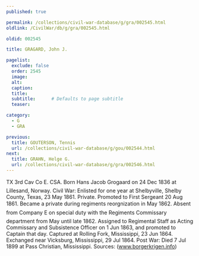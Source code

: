 ```yaml
---
published: true

permalink: /collections/civil-war-database/g/gra/002545.html
oldlink: /CivilWar/db/g/gra/002545.html

oldid: 002545

title: GRAGARD, John J.

pagelist:
  exclude: false
  order: 2545
  image: 
  alt:
  caption:
  title:
  subtitle:      # Defaults to page subtitle
  teaser:

category: 
  - G 
  - GRA

previous:
  title: GOUTERSON, Tennis
  url: /collections/civil-war-database/g/gou/002544.html  
next:
  title: GRAHN, Helge G.
  url: /collections/civil-war-database/g/gra/002546.html   
---
```

TX 3rd Cav Co E. CSA. Born &#147;Hans Jacob Grogaard&#148; on 24 Dec 1836 at Lillesand, Norway. Civil War: Enlisted for one year at Shelbyville, Shelby County, Texas, 23 May 1861. Private. Promoted to First Sergeant 20 Aug 1861. Became a private during regiment&#146;s reorgnization in May 1862. Absent from Company E on special duty with the Regiment&#146;s Commissary department from May until late 1862. Assigned to Regimental Staff as Acting Commissary and Subsistence Officer on 1 Jun 1863, and promoted to Captain that day. Captured at Rolling Fork, Mississippi, 23 Jun 1864. Exchanged near Vicksburg, Mississippi, 29 Jul 1864. Post War: Died 7 Jul 1899 at Pass Christian, Mississippi. Sources: (www.borgerkrigen.info)